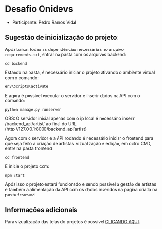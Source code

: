 # Desafio Onidevs

<!--ts-->
   * Participante: Pedro Ramos Vidal
<!--te-->

## Sugestão de inicialização do projeto:

Após baixar todas as dependências necessárias no arquivo `requirements.txt`, entrar na pasta com os arquivos backend:
```
cd backend
```
Estando na pasta, é necessário iniciar o projeto ativando o ambiente virtual com o comando:
```
env\Scripts\activate
```
E agora é possível executar o servidor e inserir dados na API com o comando:
```
python manage.py runserver
```
OBS: O servidor inicial apenas com o ip local é necessário inserir /backend_api/artist/ ao final do URL. (http://127.0.0.1:8000/backend_api/artist)


Agora com o servidor e a API rodando é necessário iniciar o frontend para que seja feito a criação de artistas, vizualização e edição, em outro CMD, entre na pasta frontend
```
cd frontend
```
E inicie o projeto com:
```
npm start
```

Após isso o projeto estará funcionado e sendo possivel a gestão de artistas e também a alimentação da API com os dados inseridos na página criada na pasta `frontend`.

## Informações adicionais

Para vizualização das telas do projetos é possível [CLICANDO AQUI](https://github.com/pedro-rvidal/desafio-onidevs/blob/main/SCREENS.md).
